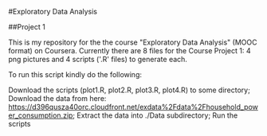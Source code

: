 #Exploratory Data Analysis

##Project 1

This is my repository for the the course "Exploratory Data Analysis" (MOOC format) on Coursera. Currently there are 8 files for the Course Project 1: 4 png pictures and 4 scripts ('.R' files) to generate each.

To run this script kindly do the following:

  Download the scripts (plot1.R, plot2.R, plot3.R, plot4.R) to some directory;
  Download the data from here: https://d396qusza40orc.cloudfront.net/exdata%2Fdata%2Fhousehold_power_consumption.zip;
  Extract the data into ./Data subdirectory;
  Run the scripts
